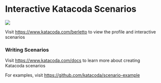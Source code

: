 # Interactive Katacoda Scenarios

[![](http://shields.katacoda.com/katacoda/berletto/count.svg)](https://www.katacoda.com/berletto "Get your profile on Katacoda.com")

Visit https://www.katacoda.com/berletto to view the profile and interactive scenarios

### Writing Scenarios
Visit https://www.katacoda.com/docs to learn more about creating Katacoda scenarios

For examples, visit https://github.com/katacoda/scenario-example
